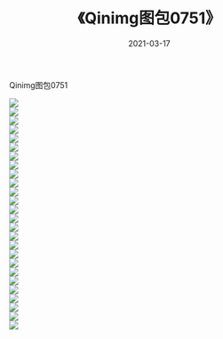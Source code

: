 ﻿---
layout: post
title:  《Qinimg图包0751》
date:   2021-03-17
img: http://imgx.orgx.ga/Qinimg图包/Qinimg图包0751/000.jpg
categories: [美女, 清纯, 唯美]
---

Qinimg图包0751

 ![](http://imgx.orgx.ga/Qinimg图包/Qinimg图包0751/001.jpg) <br>![](http://imgx.orgx.ga/Qinimg图包/Qinimg图包0751/002.jpg) <br>![](http://imgx.orgx.ga/Qinimg图包/Qinimg图包0751/003.jpg) <br>![](http://imgx.orgx.ga/Qinimg图包/Qinimg图包0751/004.jpg) <br>![](http://imgx.orgx.ga/Qinimg图包/Qinimg图包0751/005.jpg) <br>![](http://imgx.orgx.ga/Qinimg图包/Qinimg图包0751/006.jpg) <br>![](http://imgx.orgx.ga/Qinimg图包/Qinimg图包0751/007.jpg) <br>![](http://imgx.orgx.ga/Qinimg图包/Qinimg图包0751/008.jpg) <br>![](http://imgx.orgx.ga/Qinimg图包/Qinimg图包0751/009.jpg) <br>![](http://imgx.orgx.ga/Qinimg图包/Qinimg图包0751/010.jpg) <br>![](http://imgx.orgx.ga/Qinimg图包/Qinimg图包0751/011.jpg) <br>![](http://imgx.orgx.ga/Qinimg图包/Qinimg图包0751/012.jpg) <br>![](http://imgx.orgx.ga/Qinimg图包/Qinimg图包0751/013.jpg) <br>![](http://imgx.orgx.ga/Qinimg图包/Qinimg图包0751/014.jpg) <br>![](http://imgx.orgx.ga/Qinimg图包/Qinimg图包0751/015.jpg) <br>![](http://imgx.orgx.ga/Qinimg图包/Qinimg图包0751/016.jpg) <br>![](http://imgx.orgx.ga/Qinimg图包/Qinimg图包0751/017.jpg) <br>![](http://imgx.orgx.ga/Qinimg图包/Qinimg图包0751/018.jpg) <br>![](http://imgx.orgx.ga/Qinimg图包/Qinimg图包0751/019.jpg) <br>![](http://imgx.orgx.ga/Qinimg图包/Qinimg图包0751/020.jpg) <br>![](http://imgx.orgx.ga/Qinimg图包/Qinimg图包0751/021.jpg) <br>![](http://imgx.orgx.ga/Qinimg图包/Qinimg图包0751/022.jpg) <br>![](http://imgx.orgx.ga/Qinimg图包/Qinimg图包0751/023.jpg) <br>![](http://imgx.orgx.ga/Qinimg图包/Qinimg图包0751/024.jpg) <br>![](http://imgx.orgx.ga/Qinimg图包/Qinimg图包0751/025.jpg) <br>![](http://imgx.orgx.ga/Qinimg图包/Qinimg图包0751/026.jpg) <br>